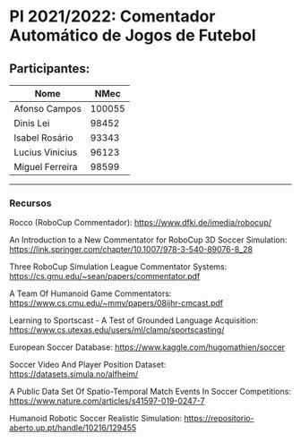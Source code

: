 # PI 2021/2022: **Comentador Automático de Jogos de Futebol**

## Participantes:
| Nome  | NMec  |
|---|---|
| Afonso Campos | 100055 |
| Dinis Lei | 98452 |
| Isabel Rosário | 93343 |
| Lucius Vinicius | 96123 |
| Miguel Ferreira | 98599 |

---

### **Recursos**

Rocco (RoboCup Commentador): https://www.dfki.de/imedia/robocup/

An Introduction to a New Commentator for RoboCup 3D Soccer Simulation: https://link.springer.com/chapter/10.1007/978-3-540-89076-8_28

Three RoboCup Simulation League Commentator Systems: https://cs.gmu.edu/~sean/papers/commentator.pdf

A Team Of Humanoid Game Commentators: https://www.cs.cmu.edu/~mmv/papers/08ijhr-cmcast.pdf

Learning to Sportscast - A Test of Grounded Language Acquisition: https://www.cs.utexas.edu/users/ml/clamp/sportscasting/

European Soccer Database: https://www.kaggle.com/hugomathien/soccer

Soccer Video And Player Position Dataset: https://datasets.simula.no/alfheim/

A Public Data Set Of Spatio-Temporal Match Events In Soccer Competitions: https://www.nature.com/articles/s41597-019-0247-7

Humanoid Robotic Soccer Realistic Simulation: https://repositorio-aberto.up.pt/handle/10216/129455
